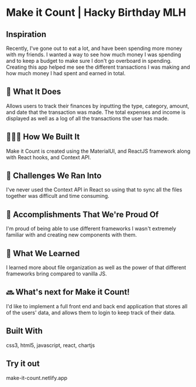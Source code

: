# Make it Count | Hacky Birthday MLH
## Inspiration
Recently, I've gone out to eat a lot, and have been spending more money with my friends. I wanted a way to see how much money I was spending and to keep a budget to make sure I don't go overboard in spending. Creating this app helped me see the different transactions I was making and how much money I had spent and earned in total.

## 🚧 What It Does
Allows users to track their finances by inputting the type, category, amount, and date that the transaction was made. The total expenses and income is displayed as well as a log of all the transactions the user has made.

## 👨🏾‍💻 How We Built It
Make it Count is created using the MaterialUI, and ReactJS framework along with React hooks, and Context API.

## 👷 Challenges We Ran Into
I've never used the Context API in React so using that to sync all the files together was difficult and time consuming.

## 🎉 Accomplishments That We're Proud Of
I'm proud of being able to use different frameworks I wasn't extremely familiar with and creating new components with them.

## 📙 What We Learned
I learned more about file organization as well as the power of that different frameworks bring compared to vanilla JS.

## 🔜 What's next for Make it Count!
I'd like to implement a full front end and back end application that stores all of the users' data, and allows them to login to keep track of their data.

## Built With
css3, html5, javascript, react, chartjs

## Try it out
 make-it-count.netlify.app
